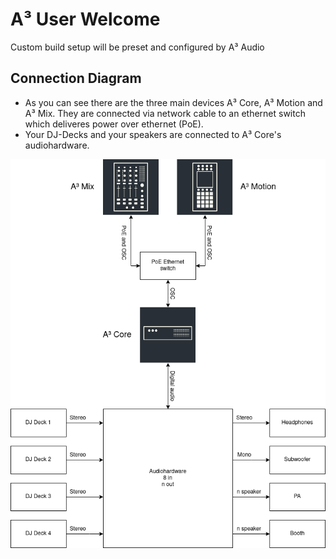 # A³ User Welcome
Custom build setup will be preset and configured by A³ Audio

## Connection Diagram

- As you can see there are the three main devices A³ Core, A³ Motion and A³ Mix. They are connected via network cable to an ethernet switch which deliveres power over ethernet (PoE).
- Your DJ-Decks and your speakers are connected to A³ Core's audiohardware.

![Connection Diagram](a3_systen_symbol_signalflow.png)